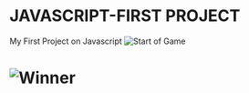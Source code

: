 # JAVASCRIPT-FIRST PROJECT
My First Project on Javascript
![Start of Game](https://github.com/user-attachments/assets/c17169a8-b218-46be-b3bd-5f2897280c21)

# ![Winner](https://github.com/user-attachments/assets/d3c96502-919b-43b7-a1e4-cf95c0bae040)
